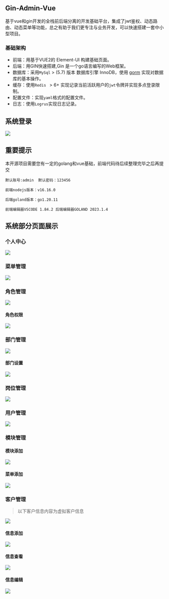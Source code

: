 ## Gin-Admin-Vue
基于vue和gin开发的全栈前后端分离的开发基础平台，集成了jwt鉴权、动态路由、动态菜单等功能，总之有助于我们更专注与业务开发，可以快速搭建一套中小型项目。

### 基础架构

- 前端：用基于VUE2的 Element-UI 构建基础页面。
- 后端：用GIN快速搭建,Gin 是一个go语言编写的Web框架。
- 数据库：采用`MySql` > (5.7) 版本 数据库引擎 InnoDB，使用 [gorm](http://gorm.cn/) 实现对数据库的基本操作。
- 缓存：使用`Redis ` > 6+ 实现记录当前活跃用户的`jwt`令牌并实现多点登录限制。
- 配置文件：实现`yaml`格式的配置文件。
- 日志：使用`Logrus`实现日志记录。

## 系统登录
![](https://github.com/Ykubernetes/Gin-Admin-Vue/blob/main/doc/login.png?raw=true)

## 重要提示

本开源项目需要您有一定的golang和vue基础，前端代码待后续整理完毕之后再提交

```TXT
默认账号:admin  默认密码：123456

前端nodejs版本：v16.16.0

后端goland版本：go1.20.11

前端编辑器VSCODE 1.84.2 后端编辑器GOLAND 2023.1.4
```

## 系统部分页面展示

### 个人中心

![](https://github.com/Ykubernetes/Gin-Admin-Vue/blob/main/doc/profile.png?raw=true)

### 菜单管理

![](https://github.com/Ykubernetes/Gin-Admin-Vue/blob/main/doc/menu-manager.png?raw=true)

### 角色管理

![](https://github.com/Ykubernetes/Gin-Admin-Vue/blob/main/doc/role-manager.png?raw=true)

#### 角色权限

![](https://github.com/Ykubernetes/Gin-Admin-Vue/blob/main/doc/role-manager-set.png?raw=true)

### 部门管理

![](https://github.com/Ykubernetes/Gin-Admin-Vue/blob/main/doc/department-manager.png?raw=true)

#### 部门设置

![](https://github.com/Ykubernetes/Gin-Admin-Vue/blob/main/doc/department-manager-add.png?raw=true)

### 岗位管理

![](https://github.com/Ykubernetes/Gin-Admin-Vue/blob/main/doc/post-manager.png?raw=true)

### 用户管理

![](https://github.com/Ykubernetes/Gin-Admin-Vue/blob/main/doc/user-manager.png?raw=true)

### 模块管理

#### 模块添加

![](https://github.com/Ykubernetes/Gin-Admin-Vue/blob/main/doc/add-new-model.png?raw=true)

#### 菜单添加

![](https://github.com/Ykubernetes/Gin-Admin-Vue/blob/main/doc/add-new-menu.png?raw=true)

### 客户管理

> 以下客户信息内容为虚拟客户信息

![](https://github.com/Ykubernetes/Gin-Admin-Vue/blob/main/doc/customer-manager.png?raw=true)

#### 信息添加

![](https://github.com/Ykubernetes/Gin-Admin-Vue/blob/main/doc/customer-manager-add.png?raw=true)

#### 信息查看

![](https://github.com/Ykubernetes/Gin-Admin-Vue/blob/main/doc/customer-manager-view.png?raw=true)

#### 信息编辑

![](https://github.com/Ykubernetes/Gin-Admin-Vue/blob/main/doc/customer-manager-edit.png?raw=true)

